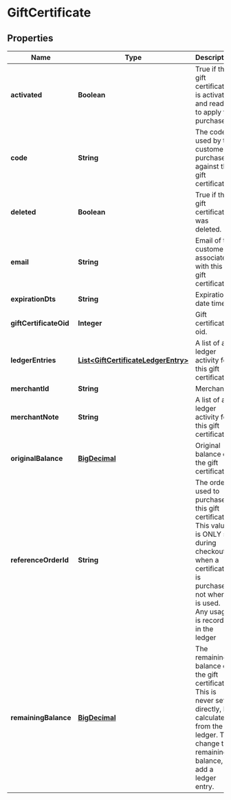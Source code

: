 
# GiftCertificate

## Properties
Name | Type | Description | Notes
------------ | ------------- | ------------- | -------------
**activated** | **Boolean** | True if this gift certificate is activated and ready to apply to purchases. |  [optional]
**code** | **String** | The code used by the customer to purchase against this gift certificate. |  [optional]
**deleted** | **Boolean** | True if this gift certificate was deleted. |  [optional]
**email** | **String** | Email of the customer associated with this gift certificate. |  [optional]
**expirationDts** | **String** | Expiration date time. |  [optional]
**giftCertificateOid** | **Integer** | Gift certificate oid. |  [optional]
**ledgerEntries** | [**List&lt;GiftCertificateLedgerEntry&gt;**](GiftCertificateLedgerEntry.md) | A list of all ledger activity for this gift certificate. |  [optional]
**merchantId** | **String** | Merchant Id |  [optional]
**merchantNote** | **String** | A list of all ledger activity for this gift certificate. |  [optional]
**originalBalance** | [**BigDecimal**](BigDecimal.md) | Original balance of the gift certificate. |  [optional]
**referenceOrderId** | **String** | The order used to purchase this gift certificate.  This value is ONLY set during checkout when a certificate is purchased, not when it is used.  Any usage is recorded in the ledger |  [optional]
**remainingBalance** | [**BigDecimal**](BigDecimal.md) | The remaining balance on the gift certificate.  This is never set directly, but calculated from the ledger.  To change the remaining balance, add a ledger entry. |  [optional]



